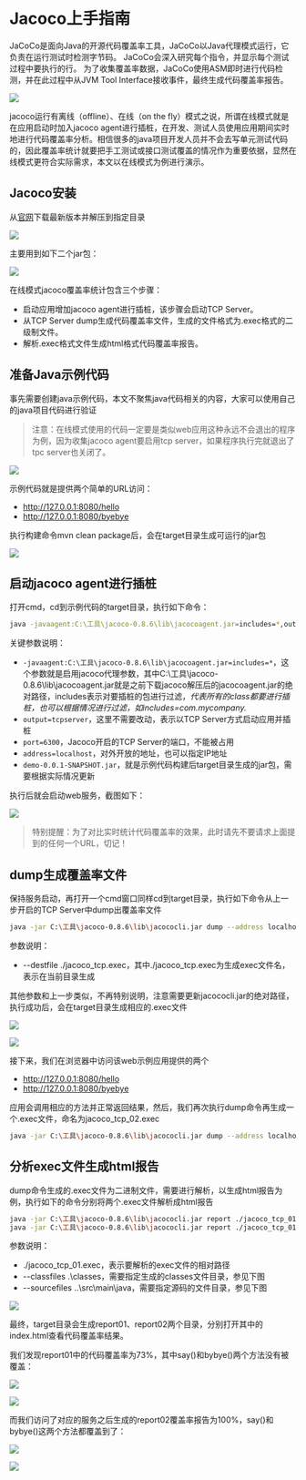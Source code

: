 # Jacoco上手指南

JaCoCo是面向Java的开源代码覆盖率工具，JaCoCo以Java代理模式运行，它负责在运行测试时检测字节码。 JaCoCo会深入研究每个指令，并显示每个测试过程中要执行的行。 为了收集覆盖率数据，JaCoCo使用ASM即时进行代码检测，并在此过程中从JVM Tool Interface接收事件，最终生成代码覆盖率报告。

![](../images/2024/01/20240105155121.png)

jacoco运行有离线（offline）、在线（on the fly）模式之说，所谓在线模式就是在应用启动时加入jacoco agent进行插桩，在开发、测试人员使用应用期间实时地进行代码覆盖率分析。相信很多的java项目开发人员并不会去写单元测试代码的，因此覆盖率统计就要把手工测试或接口测试覆盖的情况作为重要依据，显然在线模式更符合实际需求，本文以在线模式为例进行演示。

## Jacoco安装

从[官网](https://www.jacoco.org/jacoco/)下载最新版本并解压到指定目录

![](../images/2024/01/20240105155235.png)

主要用到如下二个jar包：

![](../images/2024/01/20240105155301.png)

在线模式jacoco覆盖率统计包含三个步骤：

- 启动应用增加jacoco agent进行插桩，该步骤会启动TCP Server。
- 从TCP Server dump生成代码覆盖率文件，生成的文件格式为.exec格式的二级制文件。
- 解析.exec格式文件生成html格式代码覆盖率报告。

## 准备Java示例代码

事先需要创建java示例代码，本文不聚焦java代码相关的内容，大家可以使用自己的java项目代码进行验证

> 注意：在线模式使用的代码一定要是类似web应用这种永远不会退出的程序为例，因为收集jacoco agent要启用tcp server，如果程序执行完就退出了tpc server也关闭了。

![](../images/2024/01/20240105155421.png)

示例代码就是提供两个简单的URL访问：

- http://127.0.0.1:8080/hello
- http://127.0.0.1:8080/byebye

执行构建命令mvn clean package后，会在target目录生成可运行的jar包

![](../images/2024/01/20240105155520.png)

## 启动jacoco agent进行插桩

打开cmd，cd到示例代码的target目录，执行如下命令：

```bash
java -javaagent:C:\工具\jacoco-0.8.6\lib\jacocoagent.jar=includes=*,output=tcpserver,port=6300,address=localhost,append=true -jar demo-0.0.1-SNAPSHOT.jar
```

关键参数说明：

- `-javaagent:C:\工具\jacoco-0.8.6\lib\jacocoagent.jar=includes=*`，这个参数就是启用jacoco代理参数，其中C:\工具\jacoco-0.8.6\lib\jacocoagent.jar就是之前下载jacoco解压后的jacocoagent.jar的绝对路径，includes表示对要插桩的包进行过滤，*代表所有的class都要进行插桩，也可以根据情况进行过滤，如includes=com.mycompany.*
- `output=tcpserver`，这里不需要改动，表示以TCP Server方式启动应用并插桩
- `port=6300`，Jacoco开启的TCP Server的端口，不能被占用
- `address=localhost`，对外开放的地址，也可以指定IP地址
- `demo-0.0.1-SNAPSHOT.jar`，就是示例代码构建后target目录生成的jar包，需要根据实际情况更新

执行后就会启动web服务，截图如下：

![](../images/2024/01/20240105155823.png)

> 特别提醒：为了对比实时统计代码覆盖率的效果，此时请先不要请求上面提到的任何一个URL，切记！

## dump生成覆盖率文件

保持服务启动，再打开一个cmd窗口同样cd到target目录，执行如下命令从上一步开启的TCP Server中dump出覆盖率文件

```bash
java -jar C:\工具\jacoco-0.8.6\lib\jacococli.jar dump --address localhost --port 6300 --destfile ./jacoco_tcp_01.exec
```

参数说明：

- --destfile ./jacoco_tcp.exec，其中./jacoco_tcp.exec为生成exec文件名，表示在当前目录生成

其他参数和上一步类似，不再特别说明，注意需要更新jacococli.jar的绝对路径，执行成功后，会在target目录生成相应的.exec文件

![](../images/2024/01/20240105155923.png)

![](../images/2024/01/20240105155937.png)

接下来，我们在浏览器中访问该web示例应用提供的两个

- http://127.0.0.1:8080/hello
- http://127.0.0.1:8080/byebye

应用会调用相应的方法并正常返回结果，然后，我们再次执行dump命令再生成一个.exec文件，命名为jacoco_tcp_02.exec

```bash
java -jar C:\工具\jacoco-0.8.6\lib\jacococli.jar dump --address localhost --port 6300 --destfile ./jacoco_tcp_02.exec
```

## 分析exec文件生成html报告

dump命令生成的.exec文件为二进制文件，需要进行解析，以生成html报告为例，执行如下的命令分别将两个.exec文件解析成html报告

```bash
java -jar C:\工具\jacoco-0.8.6\lib\jacococli.jar report ./jacoco_tcp_01.exec --classfiles .\classes --sourcefiles ..\src\main\java --html report01
java -jar C:\工具\jacoco-0.8.6\lib\jacococli.jar report ./jacoco_tcp_01.exec --classfiles .\classes --sourcefiles ..\src\main\java --html report02
```

参数说明：

- ./jacoco_tcp_01.exec，表示要解析的exec文件的相对路径
- --classfiles .\classes，需要指定生成的classes文件目录，参见下图
- --sourcefiles ..\src\main\java，需要指定源码的文件目录，参见下图

![](../images/2024/01/20240105171500.png)

最终，target目录会生成report01、report02两个目录，分别打开其中的index.html查看代码覆盖率结果。

我们发现report01中的代码覆盖率为73%，其中say()和bybye()两个方法没有被覆盖：

![](../images/2024/01/20240105171532.png)

![](../images/2024/01/20240105171541.png)

而我们访问了对应的服务之后生成的report02覆盖率报告为100%，say()和bybye()这两个方法都覆盖到了：

![](../images/2024/01/20240105171557.png)

![](../images/2024/01/20240105171606.png)
